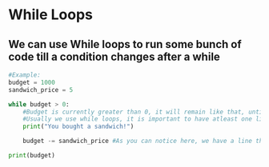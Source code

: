 # While Loops
## We can use While loops to run some bunch of code till a condition changes after a while
```python 
#Example:
budget = 1000
sandwich_price = 5

while budget > 0:
    #Budget is currently greater than 0, it will remain like that, until we actually do something to prevent this from running forever within the while loop.
    #Usually we use while loops, it is important to have atleast one line of code that will affect the provided condition after the while keyword, otherwise, we will end up with having a endless loop
    print("You bought a sandwich!")

    budget -= sandwich_price #As you can notice here, we have a line that AFFECTS the budget's value.

print(budget)
```